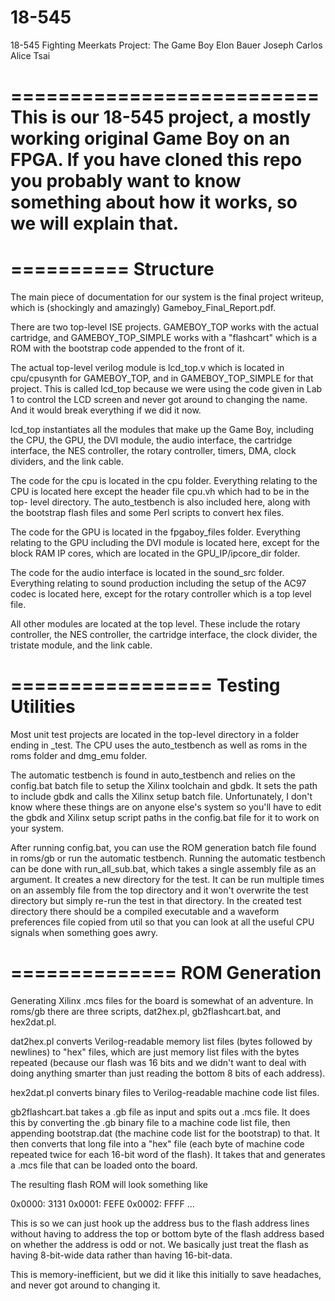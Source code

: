 18-545
======

18-545 Fighting Meerkats
Project: The Game Boy
Elon Bauer
Joseph Carlos
Alice Tsai


==========================
This is our 18-545 project, a mostly working original Game Boy on an FPGA.
If you have cloned this repo you probably want to know something about how it works, so we will explain that.
==========================

==========
Structure
==========
The main piece of documentation for our system is the final project writeup,
which is (shockingly and amazingly) Gameboy_Final_Report.pdf.

There are two top-level ISE projects. GAMEBOY_TOP works with the actual 
cartridge, and GAMEBOY_TOP_SIMPLE works with a "flashcart" which is a ROM with
the bootstrap code appended to the front of it.

The actual top-level verilog module is lcd_top.v which is located in 
cpu/cpusynth for GAMEBOY_TOP, and in GAMEBOY_TOP_SIMPLE for that project. 
This is called lcd_top because we were using the code given in Lab 1 to 
control the LCD screen and never got around to changing the name. And it 
would break everything if we did it now.

lcd_top instantiates all the modules that make up the Game Boy, including
the CPU, the GPU, the DVI module, the audio interface, the cartridge interface,
the NES controller, the rotary controller, timers, DMA, clock dividers,
and the link cable.

The code for the cpu is located in the cpu folder. Everything relating to the
CPU is located here except the header file cpu.vh which had to be in the top-
level directory. The auto_testbench is also included here, along with the 
bootstrap flash files and some Perl scripts to convert hex files.

The code for the GPU is located in the fpgaboy_files folder. Everything
relating to the GPU including the DVI module is located here, except for the
block RAM IP cores, which are located in the GPU_IP/ipcore_dir folder.

The code for the audio interface is located in the sound_src folder. Everything
relating to sound production including the setup of the AC97 codec is located
here, except for the rotary controller which is a top level file.

All other modules are located at the top level. These include the rotary
controller, the NES controller, the cartridge interface, the clock divider,
the tristate module, and the link cable.


=================
Testing Utilities
=================
Most unit test projects are located in the top-level directory in a folder 
ending in _test. The CPU uses the auto_testbench as well as roms in the roms
folder and dmg_emu folder.

The automatic testbench is found in auto_testbench and relies on the config.bat
batch file to setup the Xilinx toolchain and gbdk. It sets the path to include
gbdk and calls the Xilinx setup batch file. Unfortunately, I don't know where
these things are on anyone else's system so you'll have to edit the gbdk and
Xilinx setup script paths in the config.bat file for it to work on your system.

After running config.bat, you can use the ROM generation batch file found in
roms/gb or run the automatic testbench. Running the automatic testbench
can be done with run_all_sub.bat, which takes a single assembly file as an
argument. It creates a new directory for the test. It can be run multiple
times on an assembly file from the top directory and it won't overwrite the
test directory but simply re-run the test in that directory. In the created test
directory there should be a compiled executable and a waveform preferences file
copied from util so that you can look at all the useful CPU signals when
something goes awry.


==============
ROM Generation
==============
Generating Xilinx .mcs files for the board is somewhat of an adventure. In
roms/gb there are three scripts, dat2hex.pl, gb2flashcart.bat, and hex2dat.pl.

dat2hex.pl converts Verilog-readable memory list files (bytes followed by
newlines) to "hex" files, which are just memory list files with the bytes
repeated (because our flash was 16 bits and we didn't want to deal with doing
anything smarter than just reading the bottom 8 bits of each address).

hex2dat.pl converts binary files to Verilog-readable machine code list files.

gb2flashcart.bat takes a .gb file as input and spits out a .mcs file. It does
this by converting the .gb binary file to a machine code list file, then
appending bootstrap.dat (the machine code list for the bootstrap) to that. It
then converts that long file into a "hex" file (each byte of machine code
repeated twice for each 16-bit word of the flash). It takes that and generates
a .mcs file that can be loaded onto the board.

The resulting flash ROM will look something like

0x0000: 3131
0x0001: FEFE
0x0002: FFFF
...

This is so we can just hook up the address bus to the flash address lines
without having to address the top or bottom byte of the flash address based on
whether the address is odd or not. We basically just treat the flash as having
8-bit-wide data rather than having 16-bit-data.

This is memory-inefficient, but we did it like this initially to save headaches,
and never got around to changing it.